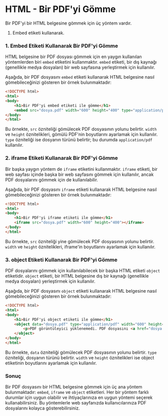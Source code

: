 # HTML - Bir PDF'yi Gömme

Bir PDF'yi bir HTML belgesine gömmek için üç yöntem vardır.

1. Embed etiketi kullanarak.

### 1. Embed Etiketi Kullanarak Bir PDF'yi Gömme

HTML belgesine bir PDF dosyası gömmek için en yaygın kullanılan yöntemlerden biri `embed` etiketini kullanmaktır. `embed` etiketi, bir dış kaynağı (genellikle medya dosyaları) bir web sayfasına yerleştirmek için kullanılır.

Aşağıda, bir PDF dosyasını `embed` etiketi kullanarak HTML belgesine nasıl gömebileceğinizi gösteren bir örnek bulunmaktadır:

```html
<!DOCTYPE html>
<html>
<body>
    <h1>Bir PDF'yi embed etiketi ile gömme</h1>
    <embed src="dosya.pdf" width="600" height="400" type="application/pdf">
</body>
</html>
```

Bu örnekte, `src` özniteliği gömülecek PDF dosyasının yolunu belirtir. `width` ve `height` öznitelikleri, gömülü PDF'nin boyutlarını ayarlamak için kullanılır. `type` özniteliği ise dosyanın türünü belirtir; bu durumda `application/pdf` kullanılır.

### 2. iframe Etiketi Kullanarak Bir PDF'yi Gömme

Bir başka yaygın yöntem de `iframe` etiketini kullanmaktır. `iframe` etiketi, bir web sayfası içinde başka bir web sayfasını gömmek için kullanılır, ancak PDF dosyalarını gömmek için de kullanılabilir.

Aşağıda, bir PDF dosyasını `iframe` etiketi kullanarak HTML belgesine nasıl gömebileceğinizi gösteren bir örnek bulunmaktadır:

```html
<!DOCTYPE html>
<html>
<body>
    <h1>Bir PDF'yi iframe etiketi ile gömme</h1>
    <iframe src="dosya.pdf" width="600" height="400"></iframe>
</body>
</html>
```

Bu örnekte, `src` özniteliği yine gömülecek PDF dosyasının yolunu belirtir. `width` ve `height` öznitelikleri, iframe'in boyutlarını ayarlamak için kullanılır.

### 3. object Etiketi Kullanarak Bir PDF'yi Gömme

PDF dosyalarını gömmek için kullanılabilecek bir başka HTML etiketi `object` etiketidir. `object` etiketi, bir HTML belgesine dış bir kaynağı (genellikle medya dosyaları) yerleştirmek için kullanılır.

Aşağıda, bir PDF dosyasını `object` etiketi kullanarak HTML belgesine nasıl gömebileceğinizi gösteren bir örnek bulunmaktadır:

```html
<!DOCTYPE html>
<html>
<body>
    <h1>Bir PDF'yi object etiketi ile gömme</h1>
    <object data="dosya.pdf" type="application/pdf" width="600" height="400">
        <p>PDF görüntüleyici yüklenemedi. PDF dosyasını <a href="dosya.pdf">buradan indiriniz</a>.</p>
    </object>
</body>
</html>
```

Bu örnekte, `data` özniteliği gömülecek PDF dosyasının yolunu belirtir. `type` özniteliği, dosyanın türünü belirtir. `width` ve `height` öznitelikleri ise object etiketinin boyutlarını ayarlamak için kullanılır.

### Sonuç

Bir PDF dosyasını bir HTML belgesine gömmek için üç ana yöntem bulunmaktadır: `embed`, `iframe` ve `object` etiketleri. Her bir yöntem farklı durumlar için uygun olabilir ve ihtiyaçlarınıza en uygun yöntemi seçerek kullanabilirsiniz. Bu yöntemlerle web sayfanızda kullanıcılarınıza PDF dosyalarını kolayca gösterebilirsiniz.
